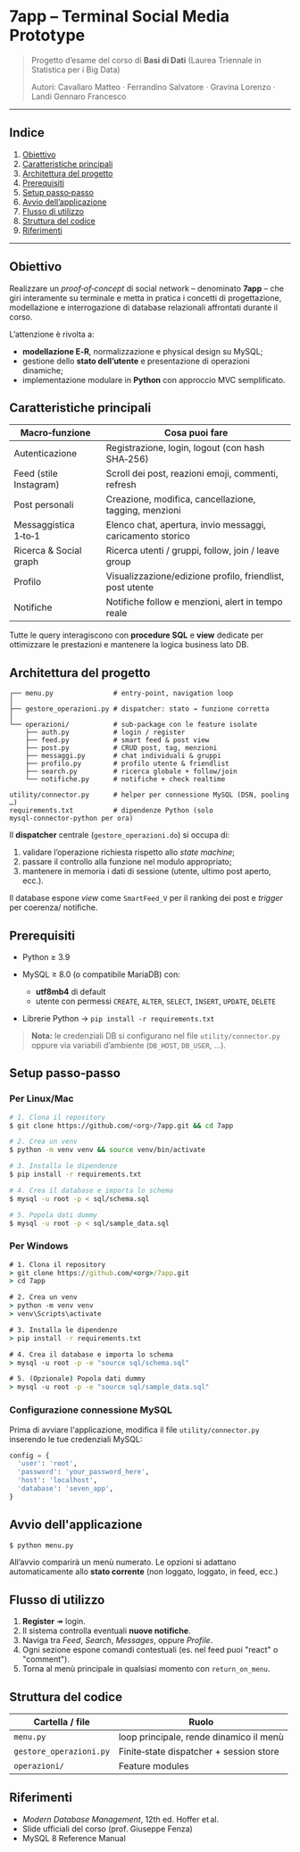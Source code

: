 # 7app – Terminal Social Media Prototype

> Progetto d’esame del corso di **Basi di Dati** (Laurea Triennale in Statistica per i Big Data)
>
> Autori: Cavallaro Matteo · Ferrandino Salvatore · Gravina Lorenzo · Landi Gennaro Francesco

---

## Indice

1. [Obiettivo](#obiettivo)
2. [Caratteristiche principali](#caratteristiche-principali)
3. [Architettura del progetto](#architettura-del-progetto)
4. [Prerequisiti](#prerequisiti)
5. [Setup passo‑passo](#setup-passo-passo)
6. [Avvio dell’applicazione](#avvio-dellapplicazione)
7. [Flusso di utilizzo](#flusso-di-utilizzo)
8. [Struttura del codice](#struttura-del-codice)
9. [Riferimenti](#riferimenti)

---

## Obiettivo

Realizzare un *proof‑of‑concept* di social network – denominato **7app** – che giri interamente su terminale e metta in pratica i concetti di progettazione, modellazione e interrogazione di database relazionali affrontati durante il corso.

L’attenzione è rivolta a:

* **modellazione E‑R**, normalizzazione e physical design su MySQL;
* gestione dello **stato dell’utente** e presentazione di operazioni dinamiche;
* implementazione modulare in **Python** con approccio MVC semplificato.

## Caratteristiche principali

| Macro‑funzione         | Cosa puoi fare                                             |
| ---------------------- | ---------------------------------------------------------- |
| Autenticazione         | Registrazione, login, logout (con hash SHA‑256)            |
| Feed (stile Instagram) | Scroll dei post, reazioni emoji, commenti, refresh         |
| Post personali         | Creazione, modifica, cancellazione, tagging, menzioni      |
| Messaggistica 1‑to‑1   | Elenco chat, apertura, invio messaggi, caricamento storico |
| Ricerca & Social graph | Ricerca utenti / gruppi, follow, join / leave group        |
| Profilo                | Visualizzazione/edizione profilo, friendlist, post utente  |
| Notifiche              | Notifiche follow e menzioni, alert in tempo reale          |

Tutte le query interagiscono con **procedure SQL** e **view** dedicate per ottimizzare le prestazioni e mantenere la logica business lato DB.

## Architettura del progetto

```text
┌── menu.py               # entry‑point, navigation loop
│
├── gestore_operazioni.py # dispatcher: stato → funzione corretta
│
└── operazioni/           # sub‑package con le feature isolate
    ├── auth.py           # login / register
    ├── feed.py           # smart feed & post view
    ├── post.py           # CRUD post, tag, menzioni
    ├── messaggi.py       # chat individuali & gruppi
    ├── profilo.py        # profilo utente & friendlist
    ├── search.py         # ricerca globale + follow/join
    └── notifiche.py      # notifiche + check realtime

utility/connector.py      # helper per connessione MySQL (DSN, pooling …)
requirements.txt          # dipendenze Python (solo mysql‑connector‑python per ora)
```

Il **dispatcher** centrale (`gestore_operazioni.do`) si occupa di:

1. validare l’operazione richiesta rispetto allo *state machine*;
2. passare il controllo alla funzione nel modulo appropriato;
3. mantenere in memoria i dati di sessione (utente, ultimo post aperto, ecc.).

Il database espone *view* come `SmartFeed_V` per il ranking dei post e *trigger* per coerenza/ notifiche.

## Prerequisiti

* Python ≥ 3.9
* MySQL ≥ 8.0 (o compatibile MariaDB) con:

  * **utf8mb4** di default
  * utente con permessi `CREATE`, `ALTER`, `SELECT`, `INSERT`, `UPDATE`, `DELETE`
* Librerie Python → `pip install -r requirements.txt`

> **Nota:** le credenziali DB si configurano nel file `utility/connector.py` oppure via variabili d’ambiente (`DB_HOST`, `DB_USER`, …).

## Setup passo‑passo

### Per Linux/Mac

```bash
# 1. Clona il repository
$ git clone https://github.com/<org>/7app.git && cd 7app

# 2. Crea un venv
$ python -m venv venv && source venv/bin/activate

# 3. Installa le dipendenze
$ pip install -r requirements.txt

# 4. Crea il database e importa lo schema
$ mysql -u root -p < sql/schema.sql

# 5. Popola dati dummy
$ mysql -u root -p < sql/sample_data.sql
```

### Per Windows

```cmd
# 1. Clona il repository
> git clone https://github.com/<org>/7app.git
> cd 7app

# 2. Crea un venv
> python -m venv venv
> venv\Scripts\activate

# 3. Installa le dipendenze
> pip install -r requirements.txt

# 4. Crea il database e importa lo schema
> mysql -u root -p -e "source sql/schema.sql"

# 5. (Opzionale) Popola dati dummy
> mysql -u root -p -e "source sql/sample_data.sql"
```

### Configurazione connessione MySQL

Prima di avviare l'applicazione, modifica il file `utility/connector.py` inserendo le tue credenziali MySQL:

```python
config = {
  'user': 'root',
  'password': 'your_password_here',
  'host': 'localhost',
  'database': 'seven_app',
}
```

## Avvio dell'applicazione

```bash
$ python menu.py
```


All’avvio comparirà un menù numerato. Le opzioni si adattano automaticamente allo **stato corrente** (non loggato, loggato, in feed, ecc.)

## Flusso di utilizzo

1. **Register** ↠ login.
2. Il sistema controlla eventuali **nuove notifiche**.
3. Naviga tra *Feed*, *Search*, *Messages*, oppure *Profile*.
4. Ogni sezione espone comandi contestuali (es. nel feed puoi "react" o "comment").
5. Torna al menù principale in qualsiasi momento con `return_on_menu`.

## Struttura del codice

| Cartella / file         | Ruolo                                     |
| ----------------------- | ----------------------------------------- |
| `menu.py`               | loop principale, rende dinamico il menù   |
| `gestore_operazioni.py` | Finite‑state dispatcher + session store   |
| `operazioni/`           | Feature modules                           |


## Riferimenti

* *Modern Database Management*, 12th ed. Hoffer et al.
* Slide ufficiali del corso (prof. Giuseppe Fenza)
* MySQL 8 Reference Manual